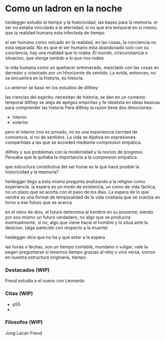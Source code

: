 # Como un ladron en la noche

heidegger estudio el tiempo y la historicidad, las bases para la memoria. 
el ser no estaba vinculado a la eternidad, si no que era temporal en si mismo. que la realidad humana esta infectada de tiempo

el ser humano como volcado en la realidad, en las cosas, la conciencia no esta separada. No es que el ser humano esta abandonado solo con su conciencia, hay una realidad que lo rodea: El mundo, cirscunstancia o situacion, que otorga sentido a lo que nos rodea.

la vida humana como un quehacer entreverado, mezclado con las cosas en derredor y orientado por un hhorizonte de sentido. La evida, entonces, no se encuentra en la historia, es historia.

Lo anterior se baso en los estudios de dilthey:

las ciencias del espiritu: necesitan de historia, se dan en un contexto temporal
dilthey se aleja de apegos empiritas y fe idealista en ideas basicas para comprender las historia
Para dilthey la razon tiene dos direcciones:
- interior
- exterior

pero el interior nno es privado, no es una experiencia cerrdad de conciencia, si no de sentidos. La vida se ibjetiva en expresiones compartidas a las que se acceded mediante compresion empatica.

dilthey y sus problemas con la modernidad y la nocion de progreso. Pensaba que le quitaba la importancia a la compresion empatica.

que estructura constitutiva del ser huma es la que hace posible la historicidad y la memoria?

heidegger llego a esta misma pregunta analizando a la religion como experiencia.
la espera es un modo de existencia, un como de vida factica, no un plazo que se acorta con el paso de los dias. La espera de lo que vendra es una format de temporalidad de la vida cristiana que  se oraniza en torno a ese futuro que se acerca

en el reino de dios, el futuro determina al hombre en su presente; siendo por eso mismo un futuro verdadero, no algo que se producira eventualmente, si no, algo que viene hacia el hombre y lo situa ante la desicion. (algo parecido con respecto a la muerte)

heidegger dice que no ha y que estar a la espera

las horas o fechas, son un tiempo contable, mundano o vulgar; vale la pegan preguntarse si tenemos tiempo gracias al reloj o vice versa. somos en nuestra estructura originaria, tiempo.

### Destacados (WIP)

Freud estudia a el sueno con Leonardo
### Citas (WIP)
- p55
- 


### Filosofos (WIP)
Jung
Lacan
Freud

